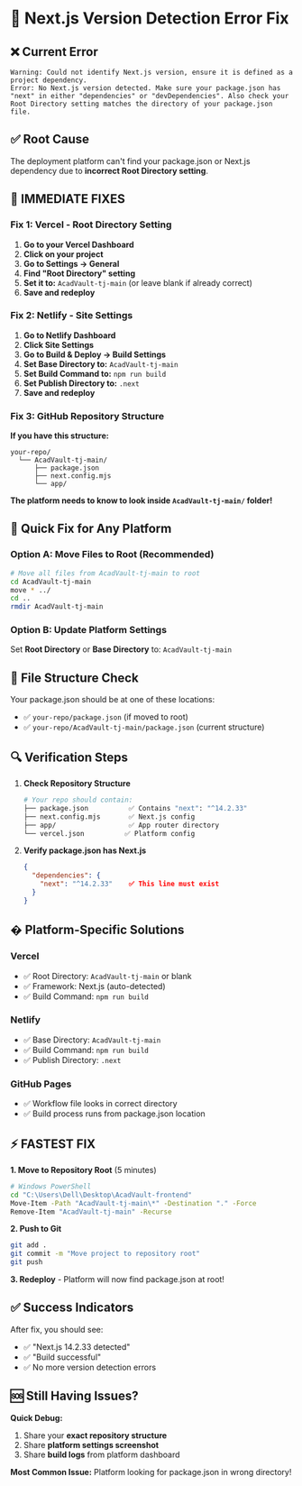 # 🚨 Next.js Version Detection Error Fix

## ❌ Current Error
```
Warning: Could not identify Next.js version, ensure it is defined as a project dependency.
Error: No Next.js version detected. Make sure your package.json has "next" in either "dependencies" or "devDependencies". Also check your Root Directory setting matches the directory of your package.json file.
```

## ✅ Root Cause
The deployment platform can't find your package.json or Next.js dependency due to **incorrect Root Directory setting**.

## 🔧 IMMEDIATE FIXES

### Fix 1: Vercel - Root Directory Setting

1. **Go to your Vercel Dashboard**
2. **Click on your project**
3. **Go to Settings → General**
4. **Find "Root Directory" setting**
5. **Set it to:** `AcadVault-tj-main` (or leave blank if already correct)
6. **Save and redeploy**

### Fix 2: Netlify - Site Settings

1. **Go to Netlify Dashboard**
2. **Click Site Settings**
3. **Go to Build & Deploy → Build Settings**
4. **Set Base Directory to:** `AcadVault-tj-main`
5. **Set Build Command to:** `npm run build`
6. **Set Publish Directory to:** `.next`
7. **Save and redeploy**

### Fix 3: GitHub Repository Structure

**If you have this structure:**
```
your-repo/
  └── AcadVault-tj-main/
      ├── package.json
      ├── next.config.mjs
      └── app/
```

**The platform needs to know to look inside `AcadVault-tj-main/` folder!**

## 🚀 Quick Fix for Any Platform

### Option A: Move Files to Root (Recommended)

```bash
# Move all files from AcadVault-tj-main to root
cd AcadVault-tj-main
move * ../
cd ..
rmdir AcadVault-tj-main
```

### Option B: Update Platform Settings

Set **Root Directory** or **Base Directory** to: `AcadVault-tj-main`

## 📁 File Structure Check

Your package.json should be at one of these locations:
- ✅ `your-repo/package.json` (if moved to root)
- ✅ `your-repo/AcadVault-tj-main/package.json` (current structure)

## 🔍 Verification Steps

1. **Check Repository Structure**
   ```bash
   # Your repo should contain:
   ├── package.json          ✅ Contains "next": "^14.2.33"
   ├── next.config.mjs       ✅ Next.js config
   ├── app/                  ✅ App router directory
   └── vercel.json          ✅ Platform config
   ```

2. **Verify package.json has Next.js**
   ```json
   {
     "dependencies": {
       "next": "^14.2.33"    ✅ This line must exist
     }
   }
   ```

## � Platform-Specific Solutions

### Vercel
- ✅ Root Directory: `AcadVault-tj-main` or blank
- ✅ Framework: Next.js (auto-detected)
- ✅ Build Command: `npm run build`

### Netlify  
- ✅ Base Directory: `AcadVault-tj-main`
- ✅ Build Command: `npm run build`
- ✅ Publish Directory: `.next`

### GitHub Pages
- ✅ Workflow file looks in correct directory
- ✅ Build process runs from package.json location

## ⚡ FASTEST FIX

**1. Move to Repository Root** (5 minutes)
```bash
# Windows PowerShell
cd "C:\Users\Dell\Desktop\AcadVault-frontend"
Move-Item -Path "AcadVault-tj-main\*" -Destination "." -Force
Remove-Item "AcadVault-tj-main" -Recurse
```

**2. Push to Git**
```bash
git add .
git commit -m "Move project to repository root"
git push
```

**3. Redeploy** - Platform will now find package.json at root!

## ✅ Success Indicators

After fix, you should see:
- ✅ "Next.js 14.2.33 detected"
- ✅ "Build successful"
- ✅ No more version detection errors

## 🆘 Still Having Issues?

**Quick Debug:**
1. Share your **exact repository structure**
2. Share **platform settings screenshot**
3. Share **build logs** from platform dashboard

**Most Common Issue:** Platform looking for package.json in wrong directory!